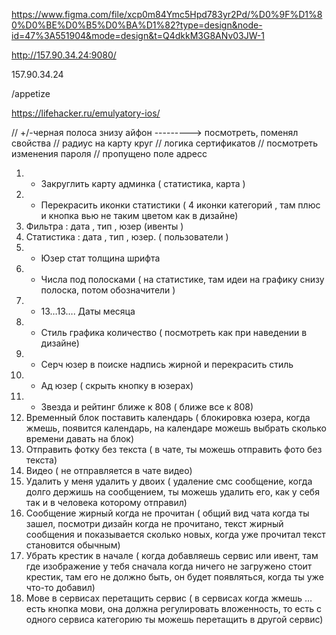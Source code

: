 https://www.figma.com/file/xcp0m84Ymc5Hpd783yr2Pd/%D0%9F%D1%80%D0%BE%D0%B5%D0%BA%D1%82?type=design&node-id=47%3A551904&mode=design&t=Q4dkkM3G8ANv03JW-1

http://157.90.34.24:9080/

157.90.34.24

/appetize

https://lifehacker.ru/emulyatory-ios/





// +/-черная полоса знизу айфон ---------> посмотреть, поменял свойства 
// радиус на карту круг
// логика сертификатов
// посмотреть изменения пароля
// пропущено поле адресс



1. + Закруглить карту админка ( статистика, карта ) 
2. + Перекрасить иконки статистики ( 4 иконки категорий , там плюс и кнопка вью не таким цветом как в дизайне)
3. Фильтра : дата , тип , юзер (ивенты )
4. Статистика : дата , тип , юзер.  ( пользователи )
5. + Юзер стат толщина шрифта 
6. + Числа под полосками ( на статистике, там идеи на графику снизу полоска, потом обозначители )
7. + 13…13…. Даты месяца 
8. + Стиль графика количество ( посмотреть как при наведении в дизайне)
9. + Серч юзер в поиске надпись жирной и перекрасить стиль 
10. + Ад юзер ( скрыть кнопку в юзерах)
11.  + Звезда и рейтинг ближе к 808 ( ближе все к 808)
12. Временный блок поставить календарь ( блокировка юзера, когда жмешь, появится календарь, на календаре можешь выбрать сколько времени давать на блок)
13. Отправить фотку без текста ( в чате, ты можешь отправить фото без текста) 
14. Видео ( не отправляется в чате видео)
15. Удалить у меня удалить у двоих ( удаление смс сообщение, когда долго держишь на сообщением, ты можешь удалить его, как у себя так и в человека которому отправил)
16. Сообщение жирный когда не прочитан ( общий вид чата когда ты зашел, посмотри дизайн когда не прочитано, текст жирный сообщения и показывается сколько новых, когда уже прочитал текст становится обычным)
17.  Убрать крестик в начале ( когда добавляешь сервис или ивент, там где изображение у тебя сначала когда ничего не загружено стоит крестик, там его не должно быть, он будет появляться, когда ты уже что-то добавил) 
18. Мове в сервисах перетащить сервис ( в сервисах когда жмешь … есть кнопка мови, она должна регулировать вложенность, то есть с одного сервиса категорию ты можешь перетащить в другой сервис) 